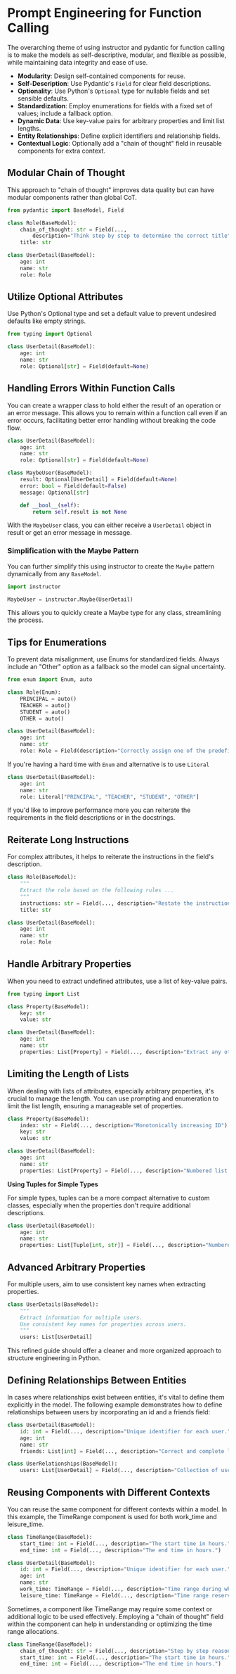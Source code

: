 # Prompt Engineering for Function Calling

The overarching theme of using instructor and pydantic for function calling is to make the models as self-descriptive, modular, and flexible as possible, while maintaining data integrity and ease of use.

- **Modularity**: Design self-contained components for reuse.
- **Self-Description**: Use Pydantic's `Field` for clear field descriptions.
- **Optionality**: Use Python's `Optional` type for nullable fields and set sensible defaults.
- **Standardization**: Employ enumerations for fields with a fixed set of values; include a fallback option.
- **Dynamic Data**: Use key-value pairs for arbitrary properties and limit list lengths.
- **Entity Relationships**: Define explicit identifiers and relationship fields.
- **Contextual Logic**: Optionally add a "chain of thought" field in reusable components for extra context.

## Modular Chain of Thought

This approach to "chain of thought" improves data quality but can have modular components rather than global CoT.

```python hl_lines="4 5"
from pydantic import BaseModel, Field

class Role(BaseModel):
    chain_of_thought: str = Field(...,
        description="Think step by step to determine the correct title")
    title: str

class UserDetail(BaseModel):
    age: int
    name: str
    role: Role
```

## Utilize Optional Attributes

Use Python's Optional type and set a default value to prevent undesired defaults like empty strings.

```python hl_lines="6"
from typing import Optional

class UserDetail(BaseModel):
    age: int
    name: str
    role: Optional[str] = Field(default=None)

```

## Handling Errors Within Function Calls

You can create a wrapper class to hold either the result of an operation or an error message. This allows you to remain within a function call even if an error occurs, facilitating better error handling without breaking the code flow.

```python
class UserDetail(BaseModel):
    age: int
    name: str
    role: Optional[str] = Field(default=None)

class MaybeUser(BaseModel):
    result: Optional[UserDetail] = Field(default=None)
    error: bool = Field(default=False)
    message: Optional[str]

    def __bool__(self):
        return self.result is not None
```

With the `MaybeUser` class, you can either receive a `UserDetail` object in result or get an error message in message.

### Simplification with the Maybe Pattern

You can further simplify this using instructor to create the `Maybe` pattern dynamically from any `BaseModel`.

```python
import instructor

MaybeUser = instructor.Maybe(UserDetail)
```

This allows you to quickly create a Maybe type for any class, streamlining the process.

## Tips for Enumerations

To prevent data misalignment, use Enums for standardized fields. Always include an "Other" option as a fallback so the model can signal uncertainty.

```python hl_lines="7 12"
from enum import Enum, auto

class Role(Enum):
    PRINCIPAL = auto()
    TEACHER = auto()
    STUDENT = auto()
    OTHER = auto()

class UserDetail(BaseModel):
    age: int
    name: str
    role: Role = Field(description="Correctly assign one of the predefined roles to the user.")
```

If you're having a hard time with `Enum` and alternative is to use `Literal`

```python hl_lines="4"
class UserDetail(BaseModel):
    age: int
    name: str
    role: Literal["PRINCIPAL", "TEACHER", "STUDENT", "OTHER"]
```

If you'd like to improve performance more you can reiterate the requirements in the field descriptions or in the docstrings.

## Reiterate Long Instructions

For complex attributes, it helps to reiterate the instructions in the field's description.

```python hl_lines="5 11"
class Role(BaseModel):
    """
    Extract the role based on the following rules ...
    """
    instructions: str = Field(..., description="Restate the instructions and rules to correctly determine the title.")
    title: str

class UserDetail(BaseModel):
    age: int
    name: str
    role: Role

```

## Handle Arbitrary Properties

When you need to extract undefined attributes, use a list of key-value pairs.

```python hl_lines="10"
from typing import List

class Property(BaseModel):
    key: str
    value: str

class UserDetail(BaseModel):
    age: int
    name: str
    properties: List[Property] = Field(..., description="Extract any other properties that might be relevant.")

```

## Limiting the Length of Lists

When dealing with lists of attributes, especially arbitrary properties, it's crucial to manage the length. You can use prompting and enumeration to limit the list length, ensuring a manageable set of properties.

```python hl_lines="2 9"
class Property(BaseModel):
    index: str = Field(..., description="Monotonically increasing ID")
    key: str
    value: str

class UserDetail(BaseModel):
    age: int
    name: str
    properties: List[Property] = Field(..., description="Numbered list of arbitrary extracted properties, should be less than 6")
```

**Using Tuples for Simple Types**

For simple types, tuples can be a more compact alternative to custom classes, especially when the properties don't require additional descriptions.

```python hl_lines="4"
class UserDetail(BaseModel):
    age: int
    name: str
    properties: List[Tuple[int, str]] = Field(..., description="Numbered list of arbitrary extracted properties, should be less than 6")
```

## Advanced Arbitrary Properties

For multiple users, aim to use consistent key names when extracting properties.

```python
class UserDetails(BaseModel):
    """
    Extract information for multiple users.
    Use consistent key names for properties across users.
    """
    users: List[UserDetail]

```

This refined guide should offer a cleaner and more organized approach to structure engineering in Python.

## Defining Relationships Between Entities

In cases where relationships exist between entities, it's vital to define them explicitly in the model. The following example demonstrates how to define relationships between users by incorporating an id and a friends field:

```python hl_lines="2 5 8"
class UserDetail(BaseModel):
    id: int = Field(..., description="Unique identifier for each user.")
    age: int
    name: str
    friends: List[int] = Field(..., description="Correct and complete list of friend IDs, representing relationships between users.")

class UserRelationships(BaseModel):
    users: List[UserDetail] = Field(..., description="Collection of users, correctly capturing the relationships among them.")
```

## Reusing Components with Different Contexts

You can reuse the same component for different contexts within a model. In this example, the TimeRange component is used for both work_time and leisure_time.

```python hl_lines="9 10"
class TimeRange(BaseModel):
    start_time: int = Field(..., description="The start time in hours.")
    end_time: int = Field(..., description="The end time in hours.")

class UserDetail(BaseModel):
    id: int = Field(..., description="Unique identifier for each user.")
    age: int
    name: str
    work_time: TimeRange = Field(..., description="Time range during which the user is working.")
    leisure_time: TimeRange = Field(..., description="Time range reserved for leisure activities.")
```

Sometimes, a component like TimeRange may require some context or additional logic to be used effectively. Employing a "chain of thought" field within the component can help in understanding or optimizing the time range allocations.

```python hl_lines="2"
class TimeRange(BaseModel):
    chain_of_thought: str = Field(..., description="Step by step reasoning to get the correct time range")
    start_time: int = Field(..., description="The start time in hours.")
    end_time: int = Field(..., description="The end time in hours.")
```
